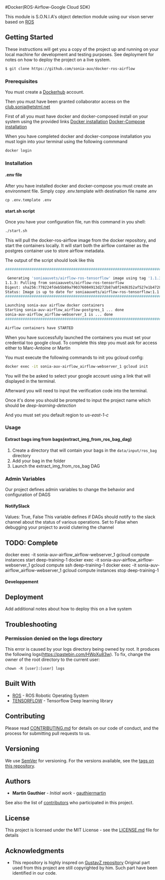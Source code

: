 #Docker(ROS-Airflow-Google Cloud SDK)

This module is S.O.N.I.A's object detection module using our vison server based on [ROS](http://www.ros.org/)

## Getting Started

These instructions will get you a copy of the project up and running on your local machine for development and testing purposes. See deployment for notes on how to deploy the project on a live system.

```bash
$ git clone https://github.com/sonia-auv/docker-ros-airflow
```

### Prerequisites

You must create a [Dockerhub](https://hub.docker.com/signup) account.

Then you must have been granted collaborator access on the club.sonia@etstml.net

First of all you must have docker and docker-composed install on your system using the provided links
[Docker installation](https://www.digitalocean.com/community/tutorials/how-to-install-and-use-docker-on-ubuntu-18-04)
[Docker-Compose installation](https://www.digitalocean.com/community/tutorials/how-to-install-docker-compose-on-ubuntu-18-04)

When you have completed docker and docker-compose installation you must login into your terminal using the following commmand

```bash
docker login
```

### Installation

#### .env file

After you have installed docker and docker-compose you must create an environment file. Simply copy .env.template with destination file name .env

```
cp .env.template .env
```

#### start.sh script

Once you have your configuration file, run this command in you shell:


```bash
./start.sh
```

This will pull the docker-ros-airflow image from the docker repository, and start the containers locally.
It will start both the airflow container as the postgres container use to store airflow metadata.

The output of the script should look like this

```bash
#########################################################################

 Generating 'soniaauvets/airflow-ros-tensorflow' image using tag '1.1.3'
1.1.3: Pulling from soniaauvets/airflow-ros-tensorflow
Digest: sha256:778224fdeb5b89a790376084913d272b87a8f24d6352af527e1b472839e7b0dd
Status: Image is up to date for soniaauvets/airflow-ros-tensorflow:1.1.3
#########################################################################

Launching sonia-auv airflow docker containers
Starting sonia-auv-airflow_airflow-postgres_1 ... done
sonia-auv-airflow_airflow-webserver_1 is ... done
#########################################################################

Airflow containers have STARTED
```

When you have successfully launched the containers you must set your credential too google cloud.
To complete this step you must ask for access either to Marc-Antoine or Martin

You must execute the following commands to init you gcloud config:

```bash
docker exec -it sonia-auv-airflow_airflow-webserver_1 gcloud init
```

You will the be asked to select your google account using a link that will displayed in the terminal.

Afterward you will need to input the verification code into the terminal.

Once it's done you should be prompted to input the project name which should be *deep-learning-detection*

And you must set you default region to *us-east-1-c*

### Usage

#### Extract bags img from bags(extract_img_from_ros_bag_dag)
1. Create a directory that will contain your bags in the `data/input/ros_bag` directory
2. Add your bag in the folder
3. Launch the extract_img_from_ros_bag DAG


### Admin Variables
Our project defines admin variables to change the behavior and configuration of DAGS


#### NotifySlack
Values: True, False
This variable defines if DAGs should notify to the slack channel about the status of various operations. Set to False when debugging your project to avoid clutering the channel

## TODO: Complete
docker exec -it sonia-auv-airflow_airflow-webserver_1 gcloud compute instances start deep-training-1
docker exec -it sonia-auv-airflow_airflow-webserver_1 gcloud compute ssh deep-training-1
docker exec -it sonia-auv-airflow_airflow-webserver_1 gcloud compute instances stop  deep-training-1


#### Developpement

## Deployment

Add additional notes about how to deploy this on a live system

## Troubleshooting

### Permission denied on the logs directory
This error is caused by your logs directory being owned by root. It produces the following logs(https://pastebin.com/HWpXu83w). To fix, change the owner of the root directory to the current user:

```
chown -R [user]:[user] logs
```

## Built With

- [ROS](http://www.ros.org/) - ROS Robotic Operating System
- [TENSORFLOW](http://tensorflow.com) - Tensorflow Deep learning library

## Contributing

Please read [CONTRIBUTING.md](https://gist.github.com/PurpleBooth/b24679402957c63ec426) for details on our code of conduct, and the process for submitting pull requests to us.

## Versioning

We use [SemVer](http://semver.org/) for versioning. For the versions available, see the [tags on this repository](https://github.com/your/project/tags).

## Authors

- **Martin Gauthier** - _Initial work_ - [gauthiermartin](https://github.com/gauthiermartin)

See also the list of [contributors](https://github.com/your/project/contributors) who participated in this project.

## License

This project is licensed under the MIT License - see the [LICENSE.md](LICENSE.md) file for details

## Acknowledgments

- This repository is highly inspred on [GustavZ repository](https://github.com/GustavZ?tab=repositories) Original part used from this project are still copyrighted by him. Such part have been identified in our code.
